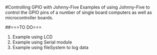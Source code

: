 #Controlling GPIO with Johnny-Five
Examples of using Johnny-Five to control the GPIO pins of a number of single board computers as well as microcontroller boards.

##===TO DO===
1. Example using LCD
2. Example using Serial module
3. Example using fileSystem to log data
